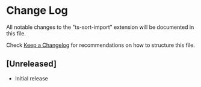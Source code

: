 # Change Log

All notable changes to the "ts-sort-import" extension will be documented in this file.

Check [Keep a Changelog](http://keepachangelog.com/) for recommendations on how to structure this file.

## [Unreleased]

- Initial release